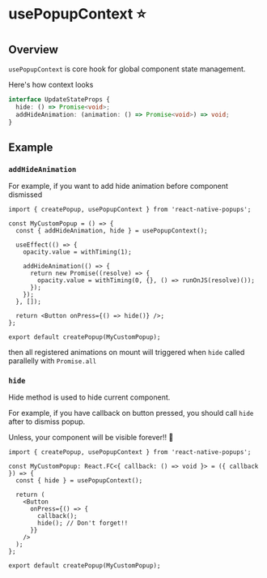 # usePopupContext ⭐️

## Overview

`usePopupContext` is core hook for global component state management.

Here's how context looks

```ts
interface UpdateStateProps {
  hide: () => Promise<void>;
  addHideAnimation: (animation: () => Promise<void>) => void;
}
```

## Example

### `addHideAnimation`

For example, if you want to add hide animation before component dismissed

```tsx title="MyCustomPopup.tsx"
import { createPopup, usePopupContext } from 'react-native-popups';

const MyCustomPopup = () => {
  const { addHideAnimation, hide } = usePopupContext();

  useEffect(() => {
    opacity.value = withTiming(1);

    addHideAnimation(() => {
      return new Promise((resolve) => {
        opacity.value = withTiming(0, {}, () => runOnJS(resolve)());
      });
    });
  }, []);

  return <Button onPress={() => hide()} />;
};

export default createPopup(MyCustomPopup);
```

then all registered animations on mount will triggered when `hide` called parallelly with `Promise.all`

### `hide`

Hide method is used to hide current component.

For example, if you have callback on button pressed, you should call `hide` after to dismiss popup.

Unless, your component will be visible forever!! 🤯

```tsx title="MyCustomPopup.tsx"
import { createPopup, usePopupContext } from 'react-native-popups';

const MyCustomPopup: React.FC<{ callback: () => void }> = ({ callback }) => {
  const { hide } = usePopupContext();

  return (
    <Button
      onPress={() => {
        callback();
        hide(); // Don't forget!!
      }}
    />
  );
};

export default createPopup(MyCustomPopup);
```
